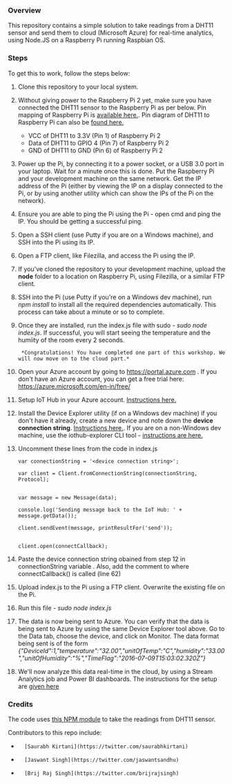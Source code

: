 ### Overview
This repository contains a simple solution to take readings from a DHT11 sensor and send them to cloud (Microsoft Azure) for real-time analytics, using Node.JS on a Raspberry Pi running Raspbian OS.

### Steps
To get this to work, follow the steps below:

1.  Clone this repository to your local system.

2.  Without giving power to the Raspberry Pi 2 yet, make sure you have connected the DHT11 sensor to the Raspberry Pi as per below. Pin mapping of Raspberry Pi  is [available here.](https://developer.microsoft.com/en-us/windows/iot/win10/samples/pinmappingsrpi2). Pin diagram of DHT11 to Raspberry Pi can also be [found here.](https://developer.microsoft.com/en-us/windows/iot/win10/samples/gpioonewire)

    -   VCC of DHT11 to 3.3V (Pin 1) of Raspberry Pi 2
    -   Data of DHT11 to GPIO 4 (Pin 7) of Raspberry Pi 2
    -   GND of DHT11 to GND (Pin 6) of Raspberry Pi 2

3.  Power up the Pi, by connecting it to a power socket, or a USB 3.0 port in your laptop. Wait for a minute once this is done. Put the Raspberry Pi and your development machine on the same network. Get the IP address of the Pi (either by viewing the IP on a display connected to the Pi, or by using another utility which can show the IPs of the Pi on the network).

4.  Ensure you are able to ping the Pi using the Pi - open cmd and ping the IP. You should be getting a successful ping.
  
5.  Open a SSH client (use Putty if you are on a Windows machine), and SSH into the Pi using its IP.

6.  Open a FTP client, like Filezilla, and access the Pi using the IP.

7.  If you've cloned the repository to your development machine, upload the **node** folder to a location on Raspberry Pi, using Filezilla, or a similar FTP client.

8.  SSH into the Pi (use Putty if you're on a Windows dev machine), run *npm install* to install all the required dependencies automatically. This process can take about a minute or so to complete.

9. Once they are installed, run the index.js file with sudo - *sudo node index.js*. If successful, you will start seeing the temperature and the humiity of the room every 2 seconds.

        *Congratulations! You have completed one part of this workshop. We will now move on to the cloud part.*
        
10. Open your Azure account by going to https://portal.azure.com . If you don't have an Azure account, you can get a free trial here: https://azure.microsoft.com/en-in/free/ 

11.  Setup IoT Hub in your Azure account. [Instructions here.](https://github.com/Azure/azure-iot-sdks/blob/master/doc/setup_iothub.md)

12.  Install the Device Explorer utility (if on a Windows dev machine) if you don't have it already, create a new device and note down the **device connection string**. [Instructions here.](https://github.com/Azure/azure-iot-sdks/blob/master/tools/DeviceExplorer/doc/how_to_use_device_explorer.md). If you are on a non-Windows dev machine, use the iothub-explorer CLI tool - [instructions are here.](https://github.com/Azure/azure-iot-sdks/tree/master/tools/iothub-explorer)

13. Uncomment these lines from the code in index.js 

        var connectionString = '<device connection string>';

        var client = Client.fromConnectionString(connectionString, Protocol);
        
        
        var message = new Message(data);

        console.log('Sending message back to the IoT Hub: ' + message.getData());

        client.sendEvent(message, printResultFor('send'));


        client.open(connectCallback);

14. Paste the device connection string obained from step 12 in connectionString variable . Also, add the comment to where connectCallback() is called (line 62)

16. Upload index.js to the Pi using a FTP client. Overwrite the existing file on the Pi.

17. Run this file - *sudo node index.js*

18. The data is now being sent to Azure. You can verify that the data is being sent to Azure by using the same Device Explorer tool above. Go to the Data tab, choose the device, and click on Monitor. The data format being sent is of the form *{"DeviceId":1,"temperature":"32.00","unitOfTemp":"C","humidity":"33.00","unitOfHumidity":"%","TimeFlag":"2016-07-09T15:03:02.320Z"}*

24. We'll now analyze this data real-time in the cloud, by using a Stream Analytics job and Power BI dashboards. The instructions for the setup are [given here](https://github.com/saurabhkirtani/dht11-azureIoT/blob/master/streamanalytics-PowerBISetup.md)
                     
### Credits
The code uses [this NPM module](https://www.npmjs.com/package/node-dht-sensor) to take the readings from DHT11 sensor.

Contributors to this repo include:

-       [Saurabh Kirtani](https://twitter.com/saurabhkirtani)
-       [Jaswant Singh](https://twitter.com/jaswantsandhu)
-       [Brij Raj Singh](https://twitter.com/brijrajsingh)
